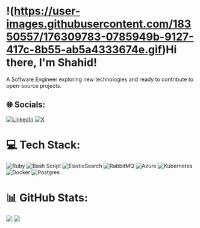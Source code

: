 # !(https://user-images.githubusercontent.com/18350557/176309783-0785949b-9127-417c-8b55-ab5a4333674e.gif)Hi there, I'm Shahid!
A Software Engineer exploring new technologies and ready to contribute to open-source projects.

## 🌐 Socials:
[![LinkedIn](https://img.shields.io/badge/LinkedIn-%230077B5.svg?logo=linkedin&logoColor=white)](https://linkedin.com/in/shahid5245/) [![X](https://img.shields.io/badge/X-black.svg?logo=X&logoColor=white)](https://x.com/shahid__s_) 

# 💻 Tech Stack:
![Ruby](https://img.shields.io/badge/ruby-%23CC342D.svg?style=for-the-badge&logo=ruby&logoColor=white) ![Bash Script](https://img.shields.io/badge/bash_script-%23121011.svg?style=for-the-badge&logo=gnu-bash&logoColor=white) ![ElasticSearch](https://img.shields.io/badge/-ElasticSearch-005571?style=for-the-badge&logo=elasticsearch) ![RabbitMQ](https://img.shields.io/badge/rabbitmq-FF6600?style=for-the-badge&logo=rabbitmq&logoColor=white) ![Azure](https://img.shields.io/badge/azure-%230072C6.svg?style=for-the-badge&logo=microsoftazure&logoColor=white) ![Kubernetes](https://img.shields.io/badge/kubernetes-%23326ce5.svg?style=for-the-badge&logo=kubernetes&logoColor=white) ![Docker](https://img.shields.io/badge/docker-%230db7ed.svg?style=for-the-badge&logo=docker&logoColor=white) ![Postgres](https://img.shields.io/badge/postgres-%23316192.svg?style=for-the-badge&logo=postgresql&logoColor=white)

# 📊 GitHub Stats:
![](https://github-readme-streak-stats.herokuapp.com/?user=Shahid5245&theme=github_dark&hide_border=false)
![](https://github-readme-stats.vercel.app/api/top-langs/?username=Shahid5245&theme=github_dark&hide_border=false&include_all_commits=true&count_private=true&layout=compact)

